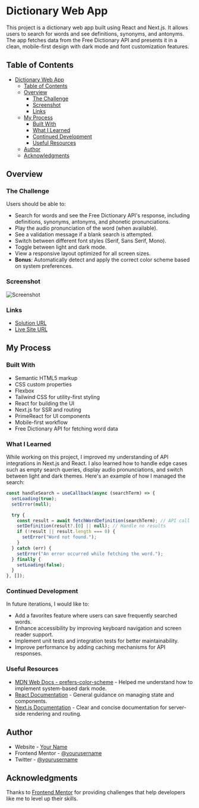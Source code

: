 # Dictionary Web App

This project is a dictionary web app built using React and Next.js. It allows users to search for words and see definitions, synonyms, and antonyms. The app fetches data from the Free Dictionary API and presents it in a clean, mobile-first design with dark mode and font customization features.

## Table of Contents

- [Dictionary Web App](#dictionary-web-app)
  - [Table of Contents](#table-of-contents)
  - [Overview](#overview)
    - [The Challenge](#the-challenge)
    - [Screenshot](#screenshot)
    - [Links](#links)
  - [My Process](#my-process)
    - [Built With](#built-with)
    - [What I Learned](#what-i-learned)
    - [Continued Development](#continued-development)
    - [Useful Resources](#useful-resources)
  - [Author](#author)
  - [Acknowledgments](#acknowledgments)

## Overview

### The Challenge

Users should be able to:

- Search for words and see the Free Dictionary API's response, including definitions, synonyms, antonyms, and phonetic pronunciations.
- Play the audio pronunciation of the word (when available).
- See a validation message if a blank search is attempted.
- Switch between different font styles (Serif, Sans Serif, Mono).
- Toggle between light and dark mode.
- View a responsive layout optimized for all screen sizes.
- **Bonus**: Automatically detect and apply the correct color scheme based on system preferences.

### Screenshot

![Screenshot](./screenshot.jpg)

### Links

- [Solution URL](https://your-solution-url.com)
- [Live Site URL](https://your-live-site-url.com)

## My Process

### Built With

- Semantic HTML5 markup
- CSS custom properties
- Flexbox
- Tailwind CSS for utility-first styling
- React for building the UI
- Next.js for SSR and routing
- PrimeReact for UI components
- Mobile-first workflow
- Free Dictionary API for fetching word data

### What I Learned

While working on this project, I improved my understanding of API integrations in Next.js and React. I also learned how to handle edge cases such as empty search queries, display audio pronunciations, and switch between light and dark themes. Here's an example of how I managed the search:

```js
const handleSearch = useCallback(async (searchTerm) => {
  setLoading(true);
  setError(null);

  try {
    const result = await fetchWordDefinition(searchTerm); // API call
    setDefinition(result?.[0] || null); // Handle no results
    if (!result || result.length === 0) {
      setError("Word not found.");
    }
  } catch (err) {
    setError("An error occurred while fetching the word.");
  } finally {
    setLoading(false);
  }
}, []);
```

### Continued Development

In future iterations, I would like to:

- Add a favorites feature where users can save frequently searched words.
- Enhance accessibility by improving keyboard navigation and screen reader support.
- Implement unit tests and integration tests for better maintainability.
- Improve performance by adding caching mechanisms for API responses.

### Useful Resources

- [MDN Web Docs - prefers-color-scheme](https://developer.mozilla.org/en-US/docs/Web/CSS/@media/prefers-color-scheme) - Helped me understand how to implement system-based dark mode.
- [React Documentation](https://reactjs.org/docs/getting-started.html) - General guidance on managing state and components.
- [Next.js Documentation](https://nextjs.org/docs) - Clear and concise documentation for server-side rendering and routing.

## Author

- Website - [Your Name](https://www.your-site.com)
- Frontend Mentor - [@yourusername](https://www.frontendmentor.io/profile/yourusername)
- Twitter - [@yourusername](https://twitter.com/yourusername)

## Acknowledgments

Thanks to [Frontend Mentor](https://www.frontendmentor.io) for providing challenges that help developers like me to level up their skills.

